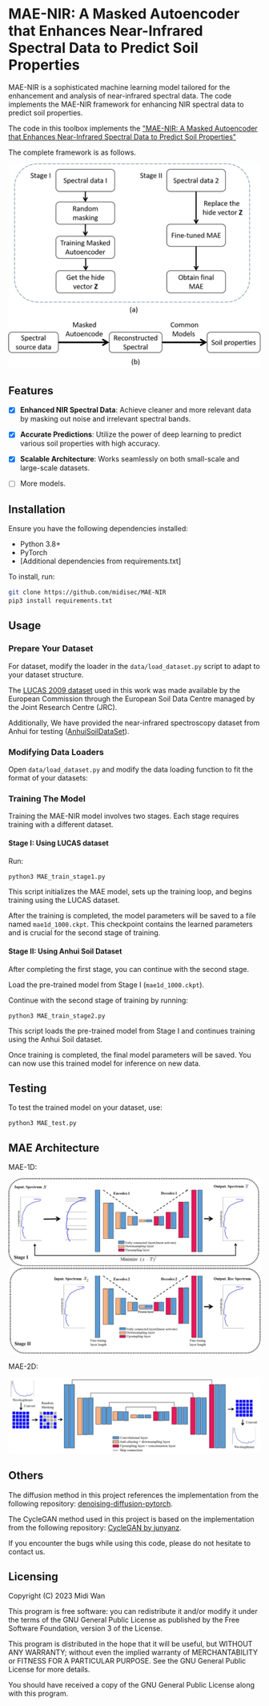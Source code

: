 # MAE-NIR: A Masked Autoencoder that Enhances Near-Infrared Spectral Data to Predict Soil Properties

MAE-NIR is a sophisticated machine learning model tailored for the enhancement and analysis of near-infrared spectral data. The code implements the MAE-NIR framework for enhancing NIR spectral data to predict soil properties.

The code in this toolbox implements the ["MAE-NIR: A Masked Autoencoder that Enhances Near-Infrared Spectral Data to Predict Soil Properties"]()



The complete framework is as follows.

![Complete framework](Complete_framework.jpg)

## Features

- [x] **Enhanced NIR Spectral Data**: Achieve cleaner and more relevant data by masking out noise and irrelevant spectral bands.

- [x] **Accurate Predictions**: Utilize the power of deep learning to predict various soil properties with high accuracy.

- [x] **Scalable Architecture**: Works seamlessly on both small-scale and large-scale datasets.

- [ ] More models.

Installation
---------------------

Ensure you have the following dependencies installed:

- Python 3.8+
- PyTorch
- [Additional dependencies from requirements.txt]

To install, run:

```bash
git clone https://github.com/midisec/MAE-NIR
pip3 install requirements.txt
```

## Usage

### Prepare Your Dataset

For dataset, modify the loader in the `data/load_dataset.py` script to adapt to your dataset structure.

The [LUCAS 2009 dataset](http://esdac.jrc.ec.europa.eu/) used in this work was made available by the European Commission through the European Soil Data Centre managed by the Joint Research Centre (JRC).

Additionally, We have provided the near-infrared spectroscopy dataset from Anhui for testing ([AnhuiSoilDataSet](https://github.com/midisec/Anhui-NIR-Soil-Dataset)).

### Modifying Data Loaders

Open `data/load_dataset.py` and modify the data loading function to fit the format of your datasets:

### Training The Model

Training the MAE-NIR model involves two stages. Each stage requires training with a different dataset.

#### Stage I: Using LUCAS dataset

Run:

```bash
python3 MAE_train_stage1.py
```

This script initializes the MAE model, sets up the training loop, and begins training using the LUCAS dataset.

After the training is completed, the model parameters will be saved to a file named `mae1d_1000.ckpt`. This checkpoint contains the learned parameters and is crucial for the second stage of training.

#### Stage II: Using Anhui Soil Dataset

After completing the first stage, you can continue with the second stage.

Load the pre-trained model from Stage I (`mae1d_1000.ckpt`).

Continue with the second stage of training by running:

```
python3 MAE_train_stage2.py
```

This script loads the pre-trained model from Stage I and continues training using the Anhui Soil dataset.

Once training is completed, the final model parameters will be saved. You can now use this trained model for inference on new data.

## Testing

To test the trained model on your dataset, use:

```
python3 MAE_test.py
```

## MAE Architecture

MAE-1D:

![MAE1D](MAE1D.jpg)

MAE-2D:

![MAE2D](MAE2D.jpg)



Others
----------------------

The diffusion method in this project references the implementation from the following repository: [denoising-diffusion-pytorch](https://github.com/lucidrains/denoising-diffusion-pytorch).

The CycleGAN method used in this project is based on the implementation from the following repository: [CycleGAN by junyanz](https://github.com/junyanz/CycleGAN).

If you encounter the bugs while using this code, please do not hesitate to contact us.

Licensing
---------

Copyright (C) 2023 Midi Wan

This program is free software: you can redistribute it and/or modify it under the terms of the GNU General Public License as published by the Free Software Foundation, version 3 of the License.

This program is distributed in the hope that it will be useful, but WITHOUT ANY WARRANTY; without even the implied warranty of MERCHANTABILITY or FITNESS FOR A PARTICULAR PURPOSE. See the GNU General Public License for more details.

You should have received a copy of the GNU General Public License along with this program.